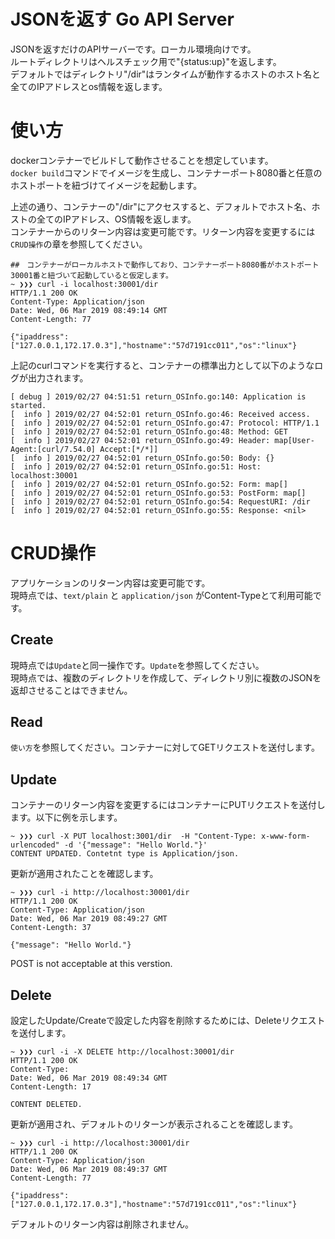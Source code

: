 # JSONを返す Go API Server

JSONを返すだけのAPIサーバーです。ローカル環境向けです。  
ルートディレクトリはヘルスチェック用で"{status:up}"を返します。  
デフォルトではディレクトリ"/dir"はランタイムが動作するホストのホスト名と全てのIPアドレスとos情報を返します。  

# 使い方
dockerコンテナーでビルドして動作させることを想定しています。  
`docker build`コマンドでイメージを生成し、コンテナーポート8080番と任意のホストポートを紐づけてイメージを起動します。  

上述の通り、コンテナーの"/dir"にアクセスすると、デフォルトでホスト名、ホストの全てのIPアドレス、OS情報を返します。  
コンテナーからのリターン内容は変更可能です。リターン内容を変更するには`CRUD操作`の章を参照してください。  

```
##　コンテナーがローカルホストで動作しており、コンテナーポート8080番がホストポート30001番と紐づいて起動していると仮定します。
~ ❯❯❯ curl -i localhost:30001/dir
HTTP/1.1 200 OK
Content-Type: Application/json
Date: Wed, 06 Mar 2019 08:49:14 GMT
Content-Length: 77

{"ipaddress":["127.0.0.1,172.17.0.3"],"hostname":"57d7191cc011","os":"linux"}
```

上記のcurlコマンドを実行すると、コンテナーの標準出力として以下のようなログが出力されます。  
```
[ debug ] 2019/02/27 04:51:51 return_OSInfo.go:140: Application is started.
[  info ] 2019/02/27 04:52:01 return_OSInfo.go:46: Received access.
[  info ] 2019/02/27 04:52:01 return_OSInfo.go:47: Protocol: HTTP/1.1
[  info ] 2019/02/27 04:52:01 return_OSInfo.go:48: Method: GET
[  info ] 2019/02/27 04:52:01 return_OSInfo.go:49: Header: map[User-Agent:[curl/7.54.0] Accept:[*/*]]
[  info ] 2019/02/27 04:52:01 return_OSInfo.go:50: Body: {}
[  info ] 2019/02/27 04:52:01 return_OSInfo.go:51: Host: localhost:30001
[  info ] 2019/02/27 04:52:01 return_OSInfo.go:52: Form: map[]
[  info ] 2019/02/27 04:52:01 return_OSInfo.go:53: PostForm: map[]
[  info ] 2019/02/27 04:52:01 return_OSInfo.go:54: RequestURI: /dir
[  info ] 2019/02/27 04:52:01 return_OSInfo.go:55: Response: <nil>
```


# CRUD操作
アプリケーションのリターン内容は変更可能です。  
現時点では、`text/plain` と `application/json` がContent-Typeとて利用可能です。

## Create
現時点では`Update`と同一操作です。`Update`を参照してください。  
現時点では、複数のディレクトリを作成して、ディレクトリ別に複数のJSONを返却させることはできません。

## Read
`使い方`を参照してください。コンテナーに対してGETリクエストを送付します。

## Update
コンテナーのリターン内容を変更するにはコンテナーにPUTリクエストを送付します。以下に例を示します。
```
~ ❯❯❯ curl -X PUT localhost:3001/dir  -H "Content-Type: x-www-form-urlencoded" -d '{"message": "Hello World."}'
CONTENT UPDATED. Contetnt type is Application/json.
```

更新が適用されたことを確認します。
```
~ ❯❯❯ curl -i http://localhost:30001/dir
HTTP/1.1 200 OK
Content-Type: Application/json
Date: Wed, 06 Mar 2019 08:49:27 GMT
Content-Length: 37

{"message": "Hello World."}
```

POST is not acceptable at this verstion.

## Delete

設定したUpdate/Createで設定した内容を削除するためには、Deleteリクエストを送付します。
```
~ ❯❯❯ curl -i -X DELETE http://localhost:30001/dir
HTTP/1.1 200 OK
Content-Type:
Date: Wed, 06 Mar 2019 08:49:34 GMT
Content-Length: 17

CONTENT DELETED.
```

更新が適用され、デフォルトのリターンが表示されることを確認します。
```
~ ❯❯❯ curl -i http://localhost:30001/dir
HTTP/1.1 200 OK
Content-Type: Application/json
Date: Wed, 06 Mar 2019 08:49:37 GMT
Content-Length: 77

{"ipaddress":["127.0.0.1,172.17.0.3"],"hostname":"57d7191cc011","os":"linux"}
```

デフォルトのリターン内容は削除されません。
